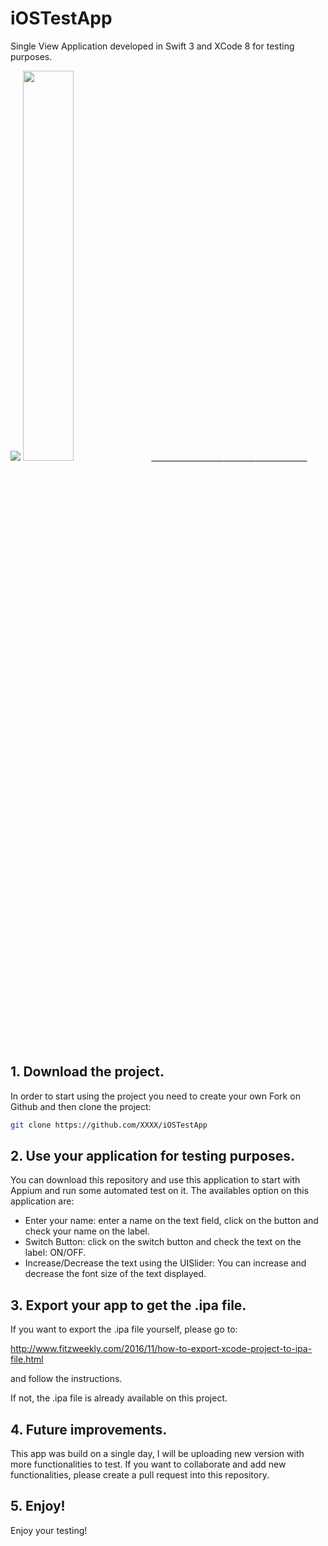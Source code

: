 # iOSTestApp

Single View Application developed in Swift 3 and XCode 8 for testing purposes.

<img src="http://i.imgur.com/4JUKNuC.png"/>
<img height="40%" width="40%" src="http://i.imgur.com/nwsbQSl.gifv"/>
_______________________________________

## 1. Download the project. 

In order to start using the project you need to create your own Fork on Github and then clone the project:

```bash
git clone https://github.com/XXXX/iOSTestApp
```

## 2. Use your application for testing purposes.

You can download this repository and use this application to start with Appium and run some automated test on it. 
The availables option on this application are:

- Enter your name: enter a name on the text field, click on the button and check your name on the label. 
- Switch Button: click on the switch button and check the text on the label: ON/OFF. 
- Increase/Decrease the text using the UISlider: You can increase and decrease the font size of the text displayed. 

## 3. Export your app to get the .ipa file. 

If you want to export the .ipa file yourself, please go to:

http://www.fitzweekly.com/2016/11/how-to-export-xcode-project-to-ipa-file.html

and follow the instructions. 

If not, the .ipa file is already available on this project. 

## 4. Future improvements. 
This app was build on a single day, I will be uploading new version with more functionalities to test. If you want to collaborate and add new functionalities, please create a pull request into this repository. 

## 5. Enjoy!

Enjoy your testing!

